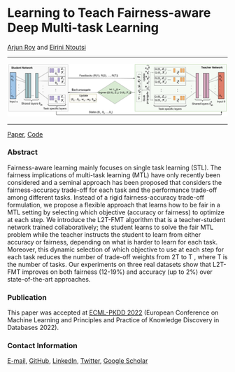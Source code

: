 # Learning to Teach Fairness-aware Deep Multi-task Learning

[Arjun Roy](https://www.mi.fu-berlin.de/en/inf/groups/ag-KIML/members/Scientific-Staff/Roy/index.html) and [Eirini Ntoutsi](https://www.mi.fu-berlin.de/inf/groups/ag-KIML/members/Professoren/Ntoutsi.html)


<hr/>

![The L2T-FMT architecture.](L2T_Fair_architecture_joined.jpg)

<hr/>

[Paper](https://arxiv.org/pdf/2206.08403v1.pdf), [Code](https://github.com/arjunroyihrpa/L2TFMT)


### Abstract

Fairness-aware learning mainly focuses on single task learning (STL). The fairness implications of multi-task learning (MTL) have only recently been considered and a seminal approach has been proposed that considers the fairness-accuracy trade-off for each task and the performance trade-off among different tasks. Instead of a rigid fairness-accuracy trade-off formulation, we propose a flexible approach that learns how to be fair in a MTL setting by selecting which objective (accuracy or fairness) to optimize at each step. We introduce the L2T-FMT algorithm that is a teacher-student network trained collaboratively; the student learns to solve the fair MTL problem while the teacher instructs the student to learn from either accuracy or fairness, depending on what is harder to learn for each task. Moreover, this dynamic selection of which objective to use at each step for each task reduces the number of trade-off weights from 2T to T , where T is the number of tasks. Our experiments on three real datasets show that L2T-FMT improves on both fairness (12-19%) and accuracy (up to 2%) over state-of-the-art approaches.

### Publication

This paper was accepted at [ECML-PKDD 2022](https://2022.ecmlpkdd.org/) (European Conference on Machine Learning and Principles and Practice of Knowledge Discovery in Databases 2022).
 
### Contact Information

<i class="fa-solid fa-envelope"></i>[E-mail](mailto:arjun.roy@fu-berlin.de), <i class="fa-brands fa-github-square"></i>[GitHub](https://github.com/arjunroyihrpa/L2TFMT), <i class="fa-brands fa-linkedin"></i>[LinkedIn](https://www.linkedin.com/in/arjun-roy-fub/), <i class="fa-brands fa-twitter-square"></i>[Twitter](https://twitter.com/Arjun7389), <i class="fa-solid fa-graduation-cap"></i>[Google Scholar](https://scholar.google.de/citations?user=HJ0FBh4AAAAJ&hl=en)

